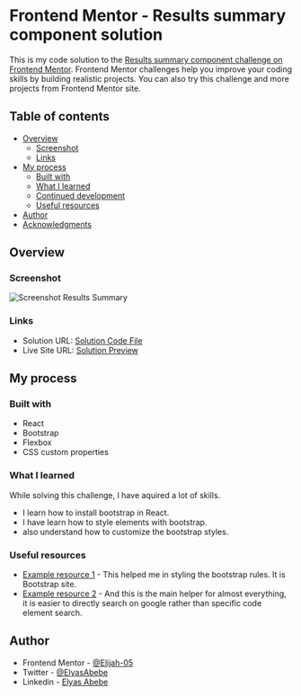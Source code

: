 # Frontend Mentor - Results summary component solution

This is my code solution to the [Results summary component challenge on Frontend Mentor](https://www.frontendmentor.io/challenges/results-summary-component-CE_K6s0maV). Frontend Mentor challenges help you improve your coding skills by building realistic projects. You can also try this challenge and more projects from Frontend Mentor site.

## Table of contents

- [Overview](#overview)
  - [Screenshot](#screenshot)
  - [Links](#links)
- [My process](#my-process)
  - [Built with](#built-with)
  - [What I learned](#what-i-learned)
  - [Continued development](#continued-development)
  - [Useful resources](#useful-resources)
- [Author](#author)
- [Acknowledgments](#acknowledgments)

## Overview

### Screenshot

![Screenshot Results Summary](https://user-images.githubusercontent.com/125945721/224996845-66d80488-ee6b-4da8-8e1f-e1a7ba506c8a.png)

### Links

- Solution URL: [Solution Code File](https://github.com/Elijah-05/Results-Summary-Component-Solution)
- Live Site URL: [Solution Preview](https://elijah-05.github.io/Results-Summary-Component-Solution/)

## My process


### Built with

- React 
- Bootstrap
- Flexbox
- CSS custom properties

### What I learned

While solving this challenge, I have aquired a lot of skills.
- I learn how to install bootstrap in React.
- I have learn how to style elements with bootstrap.
- also understand how to customize the bootstrap styles.

### Useful resources

- [Example resource 1](https://getbootstrap.com/docs/5.0/getting-started/introduction/) - This helped me in styling the bootstrap rules. It is Bootstrap site.
- [Example resource 2](https://www.google.com) - And this is the main helper for almost everything, it is easier to directly search on google rather than specific code element search.

## Author

- Frontend Mentor - [@Elijah-05](https://www.frontendmentor.io/profile/Elijah-05)
- Twitter - [@ElyasAbebe](https://twitter.com/ElyasAbebe)
- Linkedin - [Elyas Abebe](https://www.linkedin.com/in/elyas-abebe/)
